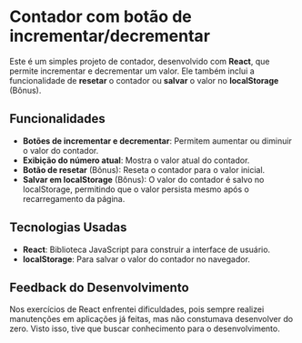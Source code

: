 # Contador com botão de incrementar/decrementar

Este é um simples projeto de contador, desenvolvido com **React**, que permite incrementar e decrementar um valor. Ele também inclui a funcionalidade de **resetar** o contador ou **salvar** o valor no **localStorage** (Bônus).

## Funcionalidades

- **Botões de incrementar e decrementar**: Permitem aumentar ou diminuir o valor do contador.
- **Exibição do número atual**: Mostra o valor atual do contador.
- **Botão de resetar** (Bônus): Reseta o contador para o valor inicial.
- **Salvar em localStorage** (Bônus): O valor do contador é salvo no localStorage, permitindo que o valor persista mesmo após o recarregamento da página.

## Tecnologias Usadas

- **React**: Biblioteca JavaScript para construir a interface de usuário.
- **localStorage**: Para salvar o valor do contador no navegador.

## Feedback do Desenvolvimento

Nos exercícios de React enfrentei dificuldades, pois sempre realizei manutenções em aplicações já feitas, mas não constumava desenvolver do zero. Visto isso, tive que buscar conhecimento para o desenvolvimento.

